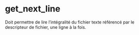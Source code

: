# get_next_line

Doit permettre de lire l’intégralité du fichier texte référencé par le descripteur de fichier, une ligne à la fois.
